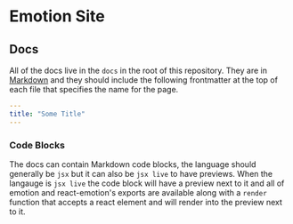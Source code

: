 # Emotion Site

## Docs

All of the docs live in the `docs` in the root of this repository. They are in [Markdown](https://daringfireball.net/projects/markdown/basics) and they should include the following frontmatter at the top of each file that specifies the name for the page.

```yaml
---
title: "Some Title"
---
```

### Code Blocks

The docs can contain Markdown code blocks, the language should generally be `jsx` but it can also be `jsx live` to have previews. When the langauge is `jsx live` the code block will have a preview next to it and all of emotion and react-emotion's exports are available along with a `render` function that accepts a react element and will render into the preview next to it.

